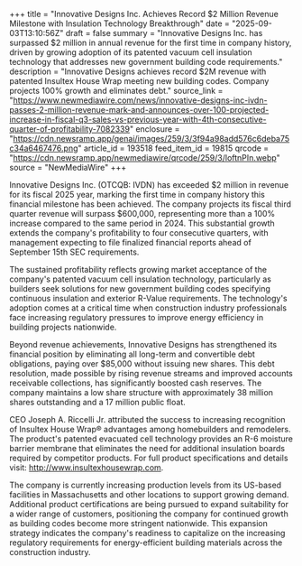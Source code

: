 +++
title = "Innovative Designs Inc. Achieves Record $2 Million Revenue Milestone with Insulation Technology Breakthrough"
date = "2025-09-03T13:10:56Z"
draft = false
summary = "Innovative Designs Inc. has surpassed $2 million in annual revenue for the first time in company history, driven by growing adoption of its patented vacuum cell insulation technology that addresses new government building code requirements."
description = "Innovative Designs achieves record $2M revenue with patented Insultex House Wrap meeting new building codes. Company projects 100% growth and eliminates debt."
source_link = "https://www.newmediawire.com/news/innovative-designs-inc-ivdn-passes-2-million-revenue-mark-and-announces-over-100-projected-increase-in-fiscal-q3-sales-vs-previous-year-with-4th-consecutive-quarter-of-profitability-7082339"
enclosure = "https://cdn.newsramp.app/genai/images/259/3/3f94a98add576c6deba75c34a6467476.png"
article_id = 193518
feed_item_id = 19815
qrcode = "https://cdn.newsramp.app/newmediawire/qrcode/259/3/loftnPIn.webp"
source = "NewMediaWire"
+++

<p>Innovative Designs Inc. (OTCQB: IVDN) has exceeded $2 million in revenue for its fiscal 2025 year, marking the first time in company history this financial milestone has been achieved. The company projects its fiscal third quarter revenue will surpass $600,000, representing more than a 100% increase compared to the same period in 2024. This substantial growth extends the company's profitability to four consecutive quarters, with management expecting to file finalized financial reports ahead of September 15th SEC requirements.</p><p>The sustained profitability reflects growing market acceptance of the company's patented vacuum cell insulation technology, particularly as builders seek solutions for new government building codes specifying continuous insulation and exterior R-Value requirements. The technology's adoption comes at a critical time when construction industry professionals face increasing regulatory pressures to improve energy efficiency in building projects nationwide.</p><p>Beyond revenue achievements, Innovative Designs has strengthened its financial position by eliminating all long-term and convertible debt obligations, paying over $85,000 without issuing new shares. This debt resolution, made possible by rising revenue streams and improved accounts receivable collections, has significantly boosted cash reserves. The company maintains a low share structure with approximately 38 million shares outstanding and a 17 million public float.</p><p>CEO Joseph A. Riccelli Jr. attributed the success to increasing recognition of Insultex House Wrap® advantages among homebuilders and remodelers. The product's patented evacuated cell technology provides an R-6 moisture barrier membrane that eliminates the need for additional insulation boards required by competitor products. For full product specifications and details visit: <a href="http://www.insultexhousewrap.com" rel="nofollow" target="_blank">http://www.insultexhousewrap.com</a>.</p><p>The company is currently increasing production levels from its US-based facilities in Massachusetts and other locations to support growing demand. Additional product certifications are being pursued to expand suitability for a wider range of customers, positioning the company for continued growth as building codes become more stringent nationwide. This expansion strategy indicates the company's readiness to capitalize on the increasing regulatory requirements for energy-efficient building materials across the construction industry.</p>